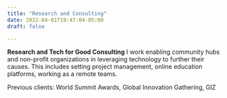 ```yaml
---
title: "Research and Consulting"
date: 2022-04-01T19:47:04-05:00
draft: false

---
```


**Research and Tech for Good Consulting**
I work enabling community hubs and non-profit organizations in leveraging technology to further their causes. This includes setting project management, online education platforms, working as a remote teams.

Previous clients: World Summit Awards, Global Innovation Gathering, GIZ 

